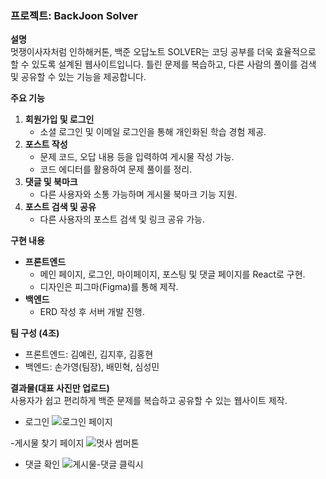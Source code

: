 ### 프로젝트: BackJoon Solver

**설명**  
멋쟁이사자처럼 인하해커톤,
백준 오답노트 SOLVER는 코딩 공부를 더욱 효율적으로 할 수 있도록 설계된 웹사이트입니다. 틀린 문제를 복습하고, 다른 사람의 풀이를 검색 및 공유할 수 있는 기능을 제공합니다. 

**주요 기능**  
1. **회원가입 및 로그인**  
   - 소셜 로그인 및 이메일 로그인을 통해 개인화된 학습 경험 제공.
2. **포스트 작성**  
   - 문제 코드, 오답 내용 등을 입력하여 게시물 작성 가능.  
   - 코드 에디터를 활용하여 문제 풀이를 정리.
3. **댓글 및 북마크**  
   - 다른 사용자와 소통 가능하며 게시물 북마크 기능 지원.
4. **포스트 검색 및 공유**  
   - 다른 사용자의 포스트 검색 및 링크 공유 가능.

**구현 내용**  
- **프론트엔드**  
   - 메인 페이지, 로그인, 마이페이지, 포스팅 및 댓글 페이지를 React로 구현.
   - 디자인은 피그마(Figma)를 통해 제작.
- **백엔드**  
   - ERD 작성 후 서버 개발 진행.  

**팀 구성 (4조)**  
- 프론트엔드: 김예린, 김지후, 김홍현  
- 백엔드: 손가영(팀장), 배민혁, 심성민

  
**결과물(대표 사진만 업로드)**  
사용자가 쉽고 편리하게 백준 문제를 복습하고 공유할 수 있는 웹사이트 제작. 

- 로그인
![로그인 페이지](https://github.com/user-attachments/assets/e92b5164-5ea3-42bf-864c-6d357f9b0bd7)

-게시물 찾기 페이지
![멋사 썸머톤](https://github.com/user-attachments/assets/8ab94776-fa3f-4dc6-bb52-0183aacea4fa)

- 댓글 확인
![게시물-댓글 클릭시](https://github.com/user-attachments/assets/d6e86045-f08e-48c5-b2c2-0b0e1c7ce485)
